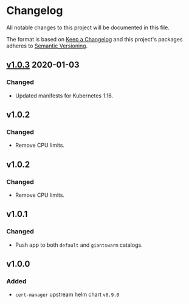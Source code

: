 # Changelog

All notable changes to this project will be documented in this file.

The format is based on [Keep a Changelog](http://keepachangelog.com/en/1.0.0/)
and this project's packages adheres to [Semantic Versioning](http://semver.org/spec/v2.0.0.html).

## [v1.0.3] 2020-01-03

### Changed

- Updated manifests for Kubernetes 1.16.

## v1.0.2

### Changed

- Remove CPU limits.

## v1.0.2

### Changed

- Remove CPU limits.

## v1.0.1

### Changed

- Push app to both `default` and `giantswarm` catalogs.

## v1.0.0

### Added

- `cert-manager` upstream helm chart `v0.9.0`

[v1.0.3]: https://github.com/giantswarm/cert-manager-app/pull/6